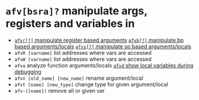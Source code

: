 <!-- TITLE: afv -->

#  `afv[bsra]?`   manipulate args, registers and variables in
- 
	[ `afvr[?]`   manipulate register based arguments](/options/a/af/afv/afvr)
	[ `afvb[?]`   manipulate bp based arguments/locals](/options/a/af/afv/afvb)
	[ `afvs[?]`   manipulate sp based arguments/locals](/options/a/af/afv/afvs)
- `afvR [varname]`   list addresses where vars are accessed
- `afvW [varname]`   list addresses where vars are accessed
- `afva`   analyze function arguments/locals
[ `afvd`  show local variables during debugging](/options/a/af/afv/afvd)
- `afvn [old_name] [new_name]`   rename argument/local
- `afvt [name] [new_type]`   change type for given argument/local
- `afv-([name])`   remove all or given var